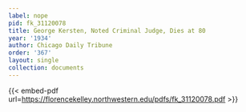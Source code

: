 ```yaml
---
label: nope
pid: fk_31120078
title: George Kersten, Noted Criminal Judge, Dies at 80
year: '1934'
author: Chicago Daily Tribune
order: '367'
layout: single
collection: documents
---
```



{{< embed-pdf url=https://florencekelley.northwestern.edu/pdfs/fk_31120078.pdf >}}